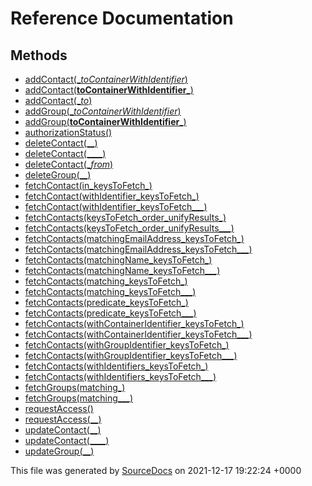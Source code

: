 # Reference Documentation

## Methods

-   [addContact(__toContainerWithIdentifier_)](methods/addContact(__toContainerWithIdentifier_).md)
-   [addContact(__toContainerWithIdentifier___)](methods/addContact(__toContainerWithIdentifier___).md)
-   [addContact(__to_)](methods/addContact(__to_).md)
-   [addGroup(__toContainerWithIdentifier_)](methods/addGroup(__toContainerWithIdentifier_).md)
-   [addGroup(__toContainerWithIdentifier___)](methods/addGroup(__toContainerWithIdentifier___).md)
-   [authorizationStatus()](methods/authorizationStatus().md)
-   [deleteContact(__)](methods/deleteContact(__).md)
-   [deleteContact(____)](methods/deleteContact(____).md)
-   [deleteContact(__from_)](methods/deleteContact(__from_).md)
-   [deleteGroup(__)](methods/deleteGroup(__).md)
-   [fetchContact(in_keysToFetch_)](methods/fetchContact(in_keysToFetch_).md)
-   [fetchContact(withIdentifier_keysToFetch_)](methods/fetchContact(withIdentifier_keysToFetch_).md)
-   [fetchContact(withIdentifier_keysToFetch___)](methods/fetchContact(withIdentifier_keysToFetch___).md)
-   [fetchContacts(keysToFetch_order_unifyResults_)](methods/fetchContacts(keysToFetch_order_unifyResults_).md)
-   [fetchContacts(keysToFetch_order_unifyResults___)](methods/fetchContacts(keysToFetch_order_unifyResults___).md)
-   [fetchContacts(matchingEmailAddress_keysToFetch_)](methods/fetchContacts(matchingEmailAddress_keysToFetch_).md)
-   [fetchContacts(matchingEmailAddress_keysToFetch___)](methods/fetchContacts(matchingEmailAddress_keysToFetch___).md)
-   [fetchContacts(matchingName_keysToFetch_)](methods/fetchContacts(matchingName_keysToFetch_).md)
-   [fetchContacts(matchingName_keysToFetch___)](methods/fetchContacts(matchingName_keysToFetch___).md)
-   [fetchContacts(matching_keysToFetch_)](methods/fetchContacts(matching_keysToFetch_).md)
-   [fetchContacts(matching_keysToFetch___)](methods/fetchContacts(matching_keysToFetch___).md)
-   [fetchContacts(predicate_keysToFetch_)](methods/fetchContacts(predicate_keysToFetch_).md)
-   [fetchContacts(predicate_keysToFetch___)](methods/fetchContacts(predicate_keysToFetch___).md)
-   [fetchContacts(withContainerIdentifier_keysToFetch_)](methods/fetchContacts(withContainerIdentifier_keysToFetch_).md)
-   [fetchContacts(withContainerIdentifier_keysToFetch___)](methods/fetchContacts(withContainerIdentifier_keysToFetch___).md)
-   [fetchContacts(withGroupIdentifier_keysToFetch_)](methods/fetchContacts(withGroupIdentifier_keysToFetch_).md)
-   [fetchContacts(withGroupIdentifier_keysToFetch___)](methods/fetchContacts(withGroupIdentifier_keysToFetch___).md)
-   [fetchContacts(withIdentifiers_keysToFetch_)](methods/fetchContacts(withIdentifiers_keysToFetch_).md)
-   [fetchContacts(withIdentifiers_keysToFetch___)](methods/fetchContacts(withIdentifiers_keysToFetch___).md)
-   [fetchGroups(matching_)](methods/fetchGroups(matching_).md)
-   [fetchGroups(matching___)](methods/fetchGroups(matching___).md)
-   [requestAccess()](methods/requestAccess().md)
-   [requestAccess(__)](methods/requestAccess(__).md)
-   [updateContact(__)](methods/updateContact(__).md)
-   [updateContact(____)](methods/updateContact(____).md)
-   [updateGroup(__)](methods/updateGroup(__).md)

This file was generated by [SourceDocs](https://github.com/eneko/SourceDocs) on 2021-12-17 19:22:24 +0000